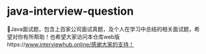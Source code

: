# java-interview-question
🧐Java面试题，包含上百家公司面试真题，及个人在学习中总结的相关面试题，希望对你有所帮助！也希望大家访问本仓库web版https://www.interviewhub.online/感谢大家的支持！
